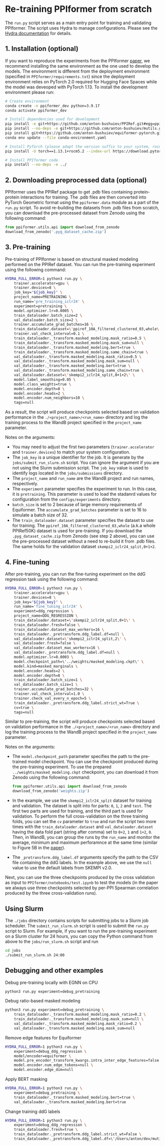 # Re-training PPIformer from scratch

The `run.py` script serves as a main entry point for training and validating PPIformer.
The script uses Hydra to manage configurations. Please see the [Hydra documentation](https://hydra.cc/) for details.

## 1. Installation (optional)

If you want to reproduce the experiments from the PPIformer [paper](https://arxiv.org/abs/2310.18515), we recommend installing the same environment as the one used to develop the models. The environment
is different from the deployment environment (specified in `PPIformer/requirements.txt`) since the deployment environment
relies on PyTorch 2.0 required for Hugging Face Spaces while the model was deveoped with PyTorch 1.13. To install the development environment please run:

```bash
# Create environment
conda create -n ppiformer_dev python=3.9.17
conda activate ppiformer_dev

# Install dependencies used for development
pip install -e git+https://github.com/anton-bushuiev/PPIRef.git#egg=ppiref
pip install --no-deps -e git+https://github.com/anton-bushuiev/mutils.git#egg=mutils
pip install git+https://github.com/anton-bushuiev/equiformer-pytorch.git@512dd15350d541804540514a713ac690649ea6a0
conda env update --file conda-environment.yaml

# Install PyTorch (please adapt the version suffix to your system, rocm5.2 is for AMD GPUs)
pip install -U torch==1.13.1+rocm5.2 --index-url https://download.pytorch.org/whl/rocm5.2

# Install PPIformer code
pip install --no-deps -e ../
```

## 2. Downloading preprocessed data (optional)

PPIformer uses the PPIRef package to get .pdb files containing protein-protein interactions for training. The .pdb files are then converted into PyTorch Geometric format using the `ppiformer.data` module as a part of the `run.py` script. To avoid re-building the datasets from .pdb files from scratch, you can download the pre-processed dataset from Zenodo using the following command:

```python
from ppiformer.utils.api import download_from_zenodo
download_from_zenodo('.pyg_dataset_cache.zip')
```

## 3. Pre-training

Pre-training of PPIformer is based on structural masked modeling performed on the PPIRef dataset.
You can run the pre-training experiment using the following command:

```bash
HYDRA_FULL_ERROR=1 python3 run.py \
    trainer.accelerator=gpu \
    trainer.devices=8 \
    job_key="${job_key}" \
    project_name=PRETRAINING \
    run_name='pre_training_iclr24' \
    experiment=pretraining \
    model.optimizer.lr=0.0005 \
    train_dataloader.batch_size=2 \
    val_dataloader.batch_size=2 \
    trainer.accumulate_grad_batches=16 \
    train_dataloader.dataset=\'ppiref_10A_filtered_clustered_03,whole\' \
    trainer.val_check_interval=0.1 \
    train_dataloader._transform.masked_modeling.mask_ratio=0.5 \
    train_dataloader._transform.masked_modeling.mask_sum=null \
    train_dataloader._transform.masked_modeling.bert=true \
    train_dataloader._transform.masked_modeling.same_chain=true \
    val_dataloader._transform.masked_modeling.mask_ratio=0.5 \
    val_dataloader._transform.masked_modeling.mask_sum=null \
    val_dataloader._transform.masked_modeling.bert=true \
    val_dataloader._transform.masked_modeling.same_chain=true \
    val_dataloader.dataset=\'skempi2_iclr24_split,0+1+2\' \
    model.label_smoothing=0.05 \
    model.class_weights=true \
    model.encoder.depth=8 \
    model.encoder.heads=2 \
    model.encoder.num_neighbors=10 \
    tags=null
```

As a result, the script will produce checkpoints selected based on validation performance in the `./<project_name>/<run_name>` directory and log the training process to the WandB project specified in the `project_name` parameter.

Notes on the arguments:

- You may need to adjust the first two parameters (`trainer.accelerator` and `trainer.devices`) to match your system configuration.
- The `job_key` is a unique identifier for the job. It is generate by the `jobs/submit_run_slurm.sh` script. You can ignore the argument if you are not using the Slurm submission script. The `job_key` value is used to identify logs located in the `jobs/submissions` directory.
- The `project_name` and `run_name` are the WandB project and run names, respectively.
- The `experiment` parameter specifies the experiment to run. In this case, it is `pretraining`. This parameter is used to load the stadanrd values for configuration from the `configs/experiments` directory.
- `batch_size` is set to 2 because of large memory requirements of Equiformer. The `accumulate_grad_batches` parameter is set to 16 to simulate a batch size of 32.
- The `train_dataloader.dataset` parameter specifies the dataset to use for training. The `ppiref_10A_filtered_clustered_03,whole` (a.k.a whole PPIRef50K) dataset is used for pre-training. If you download the `.pyg_dataset_cache.zip` from Zenodo (see step 2 above), you can use the pre-processed dataset without a need to re-build it from .pdb files. The same holds for the validation dataset `skempi2_iclr24_split,0+1+2`.

## 4. Fine-tuning

After pre-training, you can run the fine-tuning experiment on the ddG regression task using the following command:

```bash
HYDRA_FULL_ERROR=1 python3 run.py \
    trainer.accelerator=gpu \
    trainer.devices=8 \
    job_key="${job_key}" \
    run_name='fine_tuning_iclr24' \
    experiment=ddg_regression \
    project_name=DDG_REGRESSION \
    train_dataloader.dataset=\'skempi2_iclr24_split,0+1\' \
    train_dataloader.fresh=false \
    train_dataloader.dataset_max_workers=16 \
    train_dataloader._pretransform.ddg_label.df=null \
    val_dataloader.dataset=\'skempi2_iclr24_split,2\' \
    val_dataloader.fresh=false \
    val_dataloader.dataset_max_workers=16 \
    val_dataloader._pretransform.ddg_label.df=null \
    model.optimizer.lr=0.0003 \
    model.checkpoint_path=\'../weights/masked_modeling.ckpt\' \
    model.kind=masked_marginals \
    model.encoder.heads=2 \
    model.encoder.depth=8 \
    train_dataloader.batch_size=1 \
    val_dataloader.batch_size=1 \
    trainer.accumulate_grad_batches=32 \
    trainer.val_check_interval=1.0 \
    trainer.check_val_every_n_epoch=5 \
    train_dataloader._pretransform.ddg_label.strict_wt=True \
    cv=true \
    tags=null
```

Similar to pre-training, the script will produce checkpoints selected based on validation performance in the `./<project_name>/<run_name>` directory and log the training process to the WandB project specified in the `project_name` parameter.

Notes on the arguments:

- The `model.checkpoint_path` parameter specifies the path to the pre-trained model checkpoint. You can use the checkpoint produced during the pre-training experiment.
To use the prepared `../weights/masked_modeling.ckpt` checkpoint, you can download it from Zenodo using the following command:

    ```python
    from ppiformer.utils.api import download_from_zenodo
    download_from_zenodo('weights.zip')
    ```

- In the example, we use the `skempi2_iclr24_split` dataset for training and validation. The dataset is split into for parts: `0`, `1`, `2` and `test`. The first two parts are used for training, and the third part is used for validation. To perform the full cross-validation on the three training folds, you can set the `cv` parameter to `true` and run the script two more times with the `train_dataloader.dataset` and `val_dataloader.dataset` having the data fold part (string after comma) set to `0+2`, `1` and `1+2`, `0`. Then, in WandB, you can group the runs by the `run_name` and monitor the average, minimum and maximum perforamnce at the same time (similar to Figure 5B in the [paper](https://arxiv.org/abs/2310.18515)).
- The `_pretransform.ddg_label.df` arguments specify the path to the CSV file containing the ddG labels. In the example above, we use the `null` value to use the default labels from SKEMPI v2.0.

Next, you can use the three checkpoints produced by the cross validation as input to `PPIformer/notebooks/test.ipynb` to test the models (in the paper we always use three checkpoints selected by
per-PPI Spearman correlation produced by the three cross-validation runs).

## Using Slurm

The `./jobs` directory contains scripts for submitting jobs to a Slurm job scheduler. The `submit_run_slurm.sh` script is used to submit the `run.py` script to Slurm. For example, if you want to run the pre-training experiment on a Slurm cluster for 24 hours, you can copy the Python command from above to the `jobs/run_slurm.sh` script and run

```bash
cd jobs
./submit_run_slurm.sh 24:00
```

## Debugging and other examples

Debug pre-training locally with EGNN on CPU

```bash
python3 run.py experiment=debug_pretraining
```

Debug ratio-based masked modeling

```bash
python3 run.py experiment=debug_pretraining \
    train_dataloader._transform.masked_modeling.mask_ratio=0.2 \
    train_dataloader._transform.masked_modeling.mask_sum=null \
    val_dataloader._transform.masked_modeling.mask_ratio=0.2 \
    val_dataloader._transform.masked_modeling.mask_sum=null
```

Remove edge features for Equiformer

```bash
HYDRA_FULL_ERROR=1 python3 run.py \
    experiment=debug_ddg_regression \
    model/encoder=equiformer \
    model.pre_encoder_transform_kwargs.intra_inter_edge_features=false \
    model.encoder.num_edge_tokens=null \
    model.encoder.edge_dim=null
```

Apply BERT masking

```bash
HYDRA_FULL_ERROR=1 python3 run.py \
    experiment=debug_pretraining \
    train_dataloader._transform.masked_modeling.bert=true \
    val_dataloader._transform.masked_modeling.bert=true
```

Change training ddG labels

```bash
HYDRA_FULL_ERROR=1 python3 run.py \
    experiment=debug_ddg_regression \
    train_dataloader.fresh=true \
    train_dataloader._pretransform.ddg_label.strict_wt=False \
    train_dataloader._pretransform.ddg_label.df=\'/Users/anton/dev/mutils/data/SKEMPI2/augmentations/skempi_v2_permute_reverse.csv\'
```
